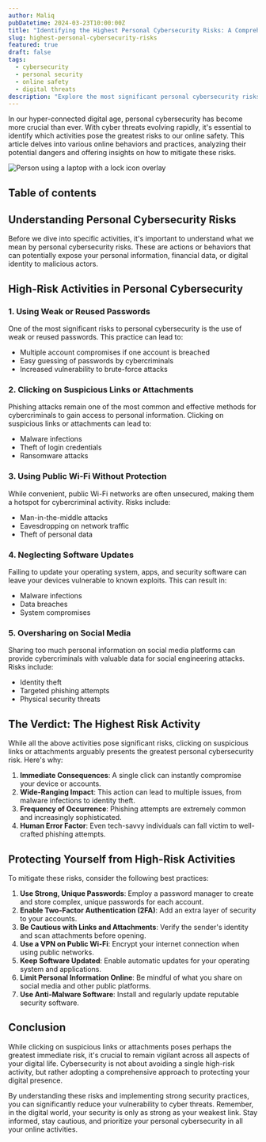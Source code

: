 ```yaml
---
author: Maliq
pubDatetime: 2024-03-23T10:00:00Z
title: "Identifying the Highest Personal Cybersecurity Risks: A Comprehensive Guide"
slug: highest-personal-cybersecurity-risks
featured: true
draft: false
tags:
  - cybersecurity
  - personal security
  - online safety
  - digital threats
description: "Explore the most significant personal cybersecurity risks and learn how to protect yourself in an increasingly digital world."
---
```


In our hyper-connected digital age, personal cybersecurity has become more crucial than ever. With cyber threats evolving rapidly, it's essential to identify which activities pose the greatest risks to our online safety. This article delves into various online behaviors and practices, analyzing their potential dangers and offering insights on how to mitigate these risks.

![Person using a laptop with a lock icon overlay](@assets/images/personal-cybersecurity.jpg)

## Table of contents

## Understanding Personal Cybersecurity Risks

Before we dive into specific activities, it's important to understand what we mean by personal cybersecurity risks. These are actions or behaviors that can potentially expose your personal information, financial data, or digital identity to malicious actors.

## High-Risk Activities in Personal Cybersecurity

### 1. Using Weak or Reused Passwords

One of the most significant risks to personal cybersecurity is the use of weak or reused passwords. This practice can lead to:

- Multiple account compromises if one account is breached
- Easy guessing of passwords by cybercriminals
- Increased vulnerability to brute-force attacks

### 2. Clicking on Suspicious Links or Attachments

Phishing attacks remain one of the most common and effective methods for cybercriminals to gain access to personal information. Clicking on suspicious links or attachments can lead to:

- Malware infections
- Theft of login credentials
- Ransomware attacks

### 3. Using Public Wi-Fi Without Protection

While convenient, public Wi-Fi networks are often unsecured, making them a hotspot for cybercriminal activity. Risks include:

- Man-in-the-middle attacks
- Eavesdropping on network traffic
- Theft of personal data

### 4. Neglecting Software Updates

Failing to update your operating system, apps, and security software can leave your devices vulnerable to known exploits. This can result in:

- Malware infections
- Data breaches
- System compromises

### 5. Oversharing on Social Media

Sharing too much personal information on social media platforms can provide cybercriminals with valuable data for social engineering attacks. Risks include:

- Identity theft
- Targeted phishing attempts
- Physical security threats

## The Verdict: The Highest Risk Activity

While all the above activities pose significant risks, clicking on suspicious links or attachments arguably presents the greatest personal cybersecurity risk. Here's why:

1. **Immediate Consequences**: A single click can instantly compromise your device or accounts.
2. **Wide-Ranging Impact**: This action can lead to multiple issues, from malware infections to identity theft.
3. **Frequency of Occurrence**: Phishing attempts are extremely common and increasingly sophisticated.
4. **Human Error Factor**: Even tech-savvy individuals can fall victim to well-crafted phishing attempts.

## Protecting Yourself from High-Risk Activities

To mitigate these risks, consider the following best practices:

1. **Use Strong, Unique Passwords**: Employ a password manager to create and store complex, unique passwords for each account.
2. **Enable Two-Factor Authentication (2FA)**: Add an extra layer of security to your accounts.
3. **Be Cautious with Links and Attachments**: Verify the sender's identity and scan attachments before opening.
4. **Use a VPN on Public Wi-Fi**: Encrypt your internet connection when using public networks.
5. **Keep Software Updated**: Enable automatic updates for your operating system and applications.
6. **Limit Personal Information Online**: Be mindful of what you share on social media and other public platforms.
7. **Use Anti-Malware Software**: Install and regularly update reputable security software.

## Conclusion

While clicking on suspicious links or attachments poses perhaps the greatest immediate risk, it's crucial to remain vigilant across all aspects of your digital life. Cybersecurity is not about avoiding a single high-risk activity, but rather adopting a comprehensive approach to protecting your digital presence.

By understanding these risks and implementing strong security practices, you can significantly reduce your vulnerability to cyber threats. Remember, in the digital world, your security is only as strong as your weakest link. Stay informed, stay cautious, and prioritize your personal cybersecurity in all your online activities.
